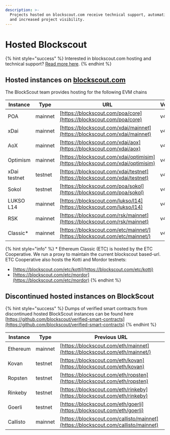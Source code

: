 ```yaml
---
description: >-
  Projects hosted on blockscout.com receive technical support, automatic updates
  and increased project visibility.
---
```


# Hosted Blockscout

{% hint style="success" %}
Interested in blockscout.com hosting and technical support? [Read more here](../../for-projects/premium-features/your-chain-on-blockscout.com.md).
{% endhint %}

## Hosted instances on [blockscout.com](http://blockscout.com)

The BlockScout team provides hosting for the following EVM chains

| Instance     | Type    | URL                                                                            | Version |
| ------------ | ------- | ------------------------------------------------------------------------------ | ------- |
| POA          | mainnet | [https://blockscout.com/poa/core](https://blockscout.com/poa/core)             | v4.1.2  |
| xDai         | mainnet | [https://blockscout.com/xdai/mainnet](https://blockscout.com/xdai/mainnet)     | v4.1.1  |
| AoX          | mainnet | [https://blockscout.com/xdai/aox](https://blockscout.com/xdai/aox)             | v4.1.2  |
| Optimism     | mainnet | [https://blockscout.com/xdai/optimisim](https://blockscout.com/xdai/optimisim) | v4.1.1  |
| xDai testnet | testnet | [https://blockscout.com/xdai/testnet](https://blockscout.com/xdai/testnet)     | v4.1.0  |
| Sokol        | testnet | [https://blockscout.com/poa/sokol](https://blockscout.com/poa/sokol)           | v4.1.2  |
| LUKSO L14    | mainnet | [https://blockscout.com/lukso/l14](https://blockscout.com/lukso/l14)           | v4.1.2  |
| RSK          | mainnet | [https://blockscout.com/rsk/mainnet](https://blockscout.com/rsk/mainnet)       | v4.1.2  |
| Classic\*    | mainnet | [https://blockscout.com/etc/mainnet/](https://blockscout.com/etc/mainnet/)     | v4.1.0  |

{% hint style="info" %}
\* Ethereum Classic (ETC) is hosted by the ETC Cooperative. We run a proxy to maintain the current blockscout based-url. ETC Cooperative also hosts the Kotti and Mordor testnets:

* [https://blockscout.com/etc/kotti](https://blockscout.com/etc/kotti)
* [https://blockscout.com/etc/mordor](https://blockscout.com/etc/mordor)
{% endhint %}

## Discontinued hosted instances on BlockScout

{% hint style="success" %}
Dumps of verified smart contracts from discontinued hosted BlockScout instances can be found here [https://github.com/blockscout/verified-smart-contracts](https://github.com/blockscout/verified-smart-contracts)
{% endhint %}

| Instance | Type    | Previous URL                                                                       |
| -------- | ------- | ---------------------------------------------------------------------------------- |
| Ethereum | mainnet | [https://blockscout.com/eth/mainnet](https://blockscout.com/eth/mainnet/)          |
| Kovan    | testnet | [https://blockscout.com/eth/kovan](https://blockscout.com/eth/kovan)               |
| Ropsten  | testnet | [https://blockscout.com/eth/ropsten](https://blockscout.com/eth/ropsten)           |
| Rinkeby  | testnet | [https://blockscout.com/eth/rinkeby](https://blockscout.com/eth/rinkeby)           |
| Goerli   | testnet | [https://blockscout.com/eth/goerli](https://blockscout.com/eth/goerli)             |
| Callisto | mainnet | [https://blockscout.com/callisto/mainnet](https://blockscout.com/callisto/mainnet) |
